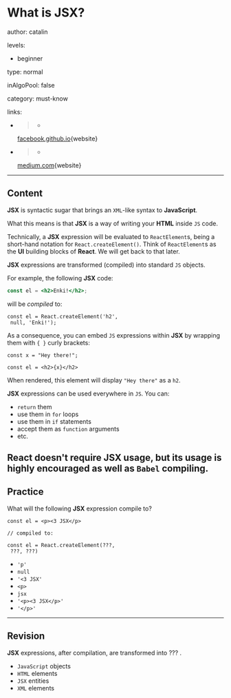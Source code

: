 # What is **JSX**?
author: catalin

levels:

  - beginner

type: normal

inAlgoPool: false

category: must-know

links:

  - >-
    [facebook.github.io](https://facebook.github.io/react/docs/introducing-jsx.html){website}

  - >-
    [medium.com](https://medium.com/javascript-scene/jsx-looks-like-an-abomination-1c1ec351a918#.amqkpfybp/){website}

---
## Content

**JSX** is syntactic sugar that brings an `XML`-like syntax to **JavaScript**.


What this means is that **JSX** is a way of writing your **HTML** inside `JS` code.


Technically, a **JSX** expression will be evaluated to `ReactElement`s, being a short-hand notation for `React.createElement()`. Think of `ReactElement`s as the **UI** building blocks of **React**. We will get back to that later.

**JSX** expressions are transformed (compiled) into standard `JS` objects.

For example, the following **JSX** code:
```jsx
const el = <h2>Enki!</h2>;
```
will be *compiled* to:
```
const el = React.createElement('h2',
 null, 'Enki!');
```

As a consequence, you can embed `JS` expressions within **JSX** by wrapping them with `{ }` curly brackets:
```
const x = "Hey there!";

const el = <h2>{x}</h2>
```

When rendered, this element will display `"Hey there"` as a `h2`.

**JSX** expressions can be used everywhere in `JS`. You can:
- `return` them
- use them in `for` loops
- use them in `if` statements
- accept them as `function` arguments
- etc.


**React** doesn't require **JSX** usage, but its usage is highly encouraged as well as `Babel` compiling.
---
## Practice

What will the following **JSX** expression compile to?

```
const el = <p><3 JSX</p>

// compiled to:

const el = React.createElement(???,
 ???, ???)
```

* `'p'`
* `null`
* `'<3 JSX'`
* `<p>`
* `jsx`
* `'<p><3 JSX</p>'`
* `'</p>'`

---
## Revision

**JSX** expressions, after compilation, are transformed into
??? .

* `JavaScript` objects
* `HTML` elements
* `JSX` entities
* `XML` elements

